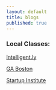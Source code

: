 ```yaml
---
layout: default
title: blogs
published: true
---
```



### Local Classes:

[Intelligent.ly](http://www.intelligent.ly/learn)

[GA Boston](https://generalassemb.ly/boston)

[Startup Institute](http://startupinstitute.com/boston)
